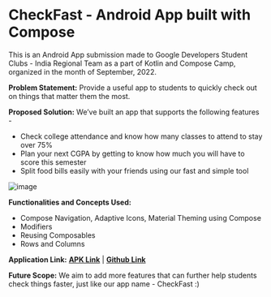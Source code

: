 # **CheckFast - Android App built with Compose**

This is an Android App submission made to Google Developers Student Clubs - India Regional Team as a part of Kotlin and Compose Camp, organized in the month of September, 2022.

**Problem Statement:** Provide a useful app to students to quickly check out on things that matter them the most.

**Proposed Solution:**  We’ve built an app that supports the following features -
* Check college attendance and know how many classes to attend to stay over 75%
* Plan your next CGPA by getting to know how much you will have to score this semester
* Split food bills easily with your friends using our fast and simple tool

![image](https://user-images.githubusercontent.com/81429137/196000825-2e4da427-43b8-40c4-bbac-e0be9ebf27d3.png)

**Functionalities and Concepts Used:**
* Compose Navigation, Adaptive Icons, Material Theming using Compose
* Modifiers
* Reusing Composables
* Rows and Columns

**Application Link:** **[APK Link](https://drive.google.com/file/d/1GiFSWto0iwAcgIrdWPMtVvuNZTksVnv1/view?usp=sharing)**   |    **[Github Link](https://github.com/praneetha28-ai/checkFast)**

**Future Scope:** We aim to add more features that can further help students check things faster, just like our app name - CheckFast :)
